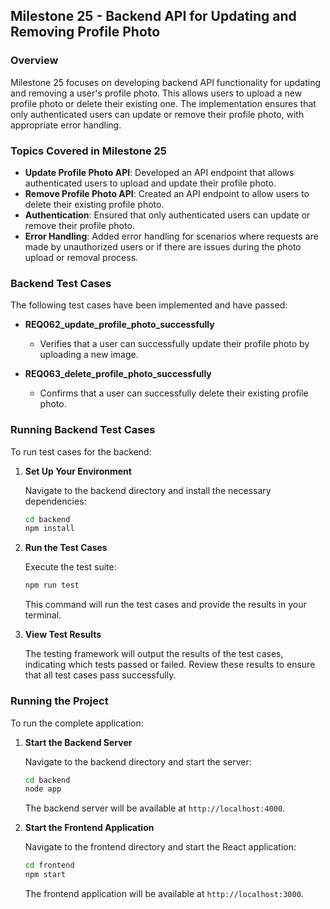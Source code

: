 ## **Milestone 25 - Backend API for Updating and Removing Profile Photo**

### **Overview**

Milestone 25 focuses on developing backend API functionality for updating and removing a user's profile photo. This allows users to upload a new profile photo or delete their existing one. The implementation ensures that only authenticated users can update or remove their profile photo, with appropriate error handling.

### **Topics Covered in Milestone 25**

- **Update Profile Photo API**: Developed an API endpoint that allows authenticated users to upload and update their profile photo.
- **Remove Profile Photo API**: Created an API endpoint to allow users to delete their existing profile photo.
- **Authentication**: Ensured that only authenticated users can update or remove their profile photo.
- **Error Handling**: Added error handling for scenarios where requests are made by unauthorized users or if there are issues during the photo upload or removal process.

### **Backend Test Cases**

The following test cases have been implemented and have passed:

- **REQ062_update_profile_photo_successfully**
  - Verifies that a user can successfully update their profile photo by uploading a new image.

- **REQ063_delete_profile_photo_successfully**
  - Confirms that a user can successfully delete their existing profile photo.

### **Running Backend Test Cases**

To run test cases for the backend:

1. **Set Up Your Environment**

   Navigate to the backend directory and install the necessary dependencies:
   ```bash
   cd backend
   npm install
   ```

2. **Run the Test Cases**

   Execute the test suite:
   ```bash
   npm run test
   ```

   This command will run the test cases and provide the results in your terminal.

3. **View Test Results**

   The testing framework will output the results of the test cases, indicating which tests passed or failed. Review these results to ensure that all test cases pass successfully.

### **Running the Project**

To run the complete application:

1. **Start the Backend Server**

   Navigate to the backend directory and start the server:
   ```bash
   cd backend
   node app
   ```

   The backend server will be available at `http://localhost:4000`.

2. **Start the Frontend Application**

   Navigate to the frontend directory and start the React application:
   ```bash
   cd frontend
   npm start
   ```

   The frontend application will be available at `http://localhost:3000`.

